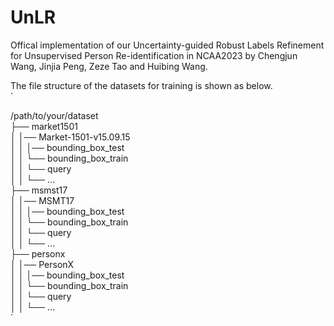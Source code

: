 # UnLR
Offical implementation of our Uncertainty-guided Robust Labels Refinement for Unsupervised Person Re-identification in NCAA2023 by Chengjun Wang, Jinjia Peng, Zeze Tao and Huibing Wang.

The file structure of the datasets for training is shown as below.<br>
`

/path/to/your/dataset<br>
├── market1501<br>
│   │── Market-1501-v15.09.15<br>
│   │   │── bounding_box_test<br>
│   │   └── bounding_box_train<br>
│   │   └── query<br>
│   │   └── ...<br>
├── msmst17<br>
│   │── MSMT17<br>
│   │   │── bounding_box_test<br>
│   │   └── bounding_box_train<br>
│   │   └── query<br>
│   │   └── ...<br>
├── personx<br>
│   │── PersonX<br>
│   │   │── bounding_box_test<br>
│   │   └── bounding_box_train<br>
│   │   └── query<br>
│   │   └── ...<br>
`
